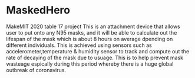 # MaskedHero
MakeMIT 2020 table 17 project
This is an attachment device that allows user to put onto any N95 masks, and it will be able to calculate out the lifespan of the mask 
which is about 8 hours on average dpending on different individuals. This is achieved using sensors such as accelerometer,temperature & 
humidity sensor to track and compute out the rate of decaying of the mask due to usuage. This is to help prevent mask wasteage espically 
during this period whereby there is a huge global outbreak of coronavirus.
